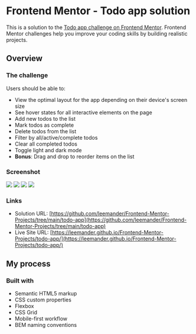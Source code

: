 # Frontend Mentor - Todo app solution

This is a solution to the [Todo app challenge on Frontend Mentor](https://www.frontendmentor.io/challenges/todo-app-Su1_KokOW). Frontend Mentor challenges help you improve your coding skills by building realistic projects.

## Overview

### The challenge

Users should be able to:

- View the optimal layout for the app depending on their device's screen size
- See hover states for all interactive elements on the page
- Add new todos to the list
- Mark todos as complete
- Delete todos from the list
- Filter by all/active/complete todos
- Clear all completed todos
- Toggle light and dark mode
- **Bonus**: Drag and drop to reorder items on the list

### Screenshot

![](<./mobile(light).png>)
![](<./desktop(light).png>)
![](<./mobile(dark).png>)
![](<./desktop(dark).png>)

### Links

- Solution URL: [https://github.com/leemander/Frontend-Mentor-Projects/tree/main/todo-app](https://github.com/leemander/Frontend-Mentor-Projects/tree/main/todo-app)
- Live Site URL: [https://leemander.github.io/Frontend-Mentor-Projects/todo-app/](https://leemander.github.io/Frontend-Mentor-Projects/todo-app/)

## My process

### Built with

- Semantic HTML5 markup
- CSS custom properties
- Flexbox
- CSS Grid
- Mobile-first workflow
- BEM naming conventions
